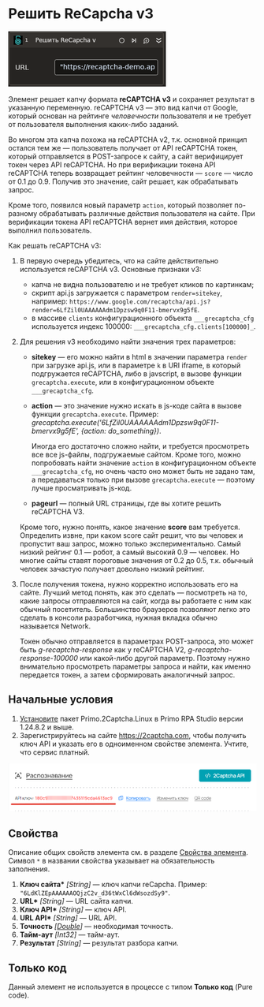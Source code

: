 # Решить ReCapcha v3

![](<../../../../.gitbook/assets1/linux-items-extra/recaptcha-v3.png>)

Элемент решает капчу формата **reCAPTCHA v3** и сохраняет результат в указанную переменную. reCAPTCHA v3 — это вид капчи от Google, который основан на рейтинге *человечности* пользователя и не требует от пользователя выполнения каких-либо заданий.

Во многом эта капча похожа на reCAPTCHA v2, т.к. основной принцип остался тем же — пользователь получает от API reCAPTCHA токен, который отправляется в POST-запросе к сайту, а сайт верифицирует токен через API reCAPTCHA. Но при верификации токена API reCAPTCHA теперь возвращает рейтинг человечности — `score` — число от 0.1 до 0.9. Получив это значение, сайт решает, как обрабатывать запрос.

Кроме того, появился новый параметр `action`, который позволяет по-разному обрабатывать различные действия пользователя на сайте. При верификации токена API reCAPTCHA вернет имя действия, которое выполнил пользователь.

Как решать reCAPTCHA v3:
1.  В первую очередь убедитесь, что на сайте действительно используется reCAPTCHA v3. Основные признаки v3:
    * капча не видна пользователю и не требует кликов по картинкам;
    * скрипт api.js загружается с параметром `render=sitekey`, например: `https://www.google.com/recaptcha/api.js?render=6LfZil0UAAAAAAdm1Dpzsw9q0F11-bmervx9g5fE`.
    * в массиве `clients` конфигурационного объекта `___grecaptcha_cfg` используется индекс 100000: `___grecaptcha_cfg.clients[100000]_`.
2.  Для решения v3 необходимо найти значения трех параметров:
    * **sitekey** — его можно найти в html в значении параметра `render` при загрузке api.js, или в параметре `k` в URI iframe, в который подгружается reCAPTCHA, либо в javscript, в вызове функции `grecaptcha.execute`, или в конфигурационном объекте `___grecaptcha_cfg`.
    * **action** — это значение нужно искать в js-коде сайта в вызове функции `grecaptcha.execute`. Пример: _grecaptcha.execute('6LfZil0UAAAAAAdm1Dpzsw9q0F11-bmervx9g5fE', {action: do\_something})_.
    
      Иногда его достаточно сложно найти, и требуется просмотреть все все js-файлы, подгружаемые сайтом. Кроме того, можно попробовать найти значение `action` в конфигурационном объекте `___grecaptcha_cfg`, но очень часто оно может быть не задано там, а передаваться только при вызове `grecaptcha.execute` — поэтому лучше просматривать js-код.
    * **pageurl** — полный URL страницы, где вы хотите решить reCAPTCHA V3.

    Кроме того, нужно понять, какое значение **score** вам требуется. Определить извне, при каком score сайт решит, что вы человек и пропустит ваш запрос, можно только экспериментально. Самый низкий рейгинг 0.1 — робот, а самый высокий 0.9 — человек. Но многие сайты ставят пороговые значения от 0.2 до 0.5, т.к. обычный человек зачастую получает довольно низкий рейтинг.&#x20;

3.  После получения токена, нужно корректно использовать его на сайте. Лучший метод понять, как это сделать — посмотреть на то, какие запросы отправляются на сайт, когда вы работаете с ним как обычный посетитель. Большинство браузеров позволяют легко это сделать в консоли разработчика, нужная вкладка обычно называется Network.

    Токен обычно отправляется в параметрах POST-запроса, это может быть _g-recaptcha-response_ как у reCAPTCHA V2, _g-recaptcha-response-100000_ или какой-либо другой параметр. Поэтому нужно внимательно просмотреть параметры запроса и найти, как именно передается токен, а затем сформировать аналогичный запрос.


## Начальные условия

1. [Установите](https://docs.primo-rpa.ru/primo-rpa/primo-rpa-studio-linux/projects/manage-dependencies#menedzher-zavisimostei) пакет Primo.2Captcha.Linux в Primo RPA Studio версии 1.24.8.2 и выше.
1. Зарегистрируйтесь на сайте https://2captcha.com, чтобы получить ключ API и указать его в одноименном свойстве элемента. Учтите, что сервис платный.

![](<../../../../.gitbook/assets1/linux_items-extra/2captcha-api-key.png>)



## Свойства
Описание общих свойств элемента см. в разделе [Свойства элемента](https://docs.primo-rpa.ru/primo-rpa/primo-studio/process/elements#svoistva-elementa).\
Символ `*` в названии свойства указывает на обязательность заполнения.

1. **Ключ сайта\*** *[String]* — ключ капчи reCapcha. Пример: `"6LdKlZEpAAAAAAOQjzC2v_d36tWxCl6dWsozdSy9"`.
1. **URL\*** *[String]* — URL сайта капчи.
1. **Ключ API\*** *[String]* — ключ API.
1. **URL API\*** *[String]* — URL API.
1. **Точность** *[[Double](https://learn.microsoft.com/ru-ru/dotnet/api/system.double?view=net-5.0&viewFallbackFrom=windowsdesktop-3.0)]* — необходимая точность.
1. **Тайм-аут** *[Int32]* — тайм-аут.
1. **Результат** *[String]* — результат разбора капчи.


## Только код

Данный элемент не используется в процессе с типом **Только код** (Pure code).
